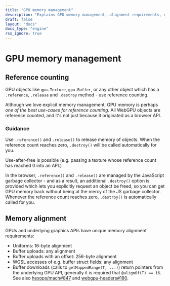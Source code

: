 ```yaml
---
title: "GPU memory management"
description: "Explains GPU memory management, alignment requirements, etc."
draft: false
layout: "docs"
docs_type: "engine"
rss_ignore: true
---
```


# GPU memory management

## Reference counting

GPU objects like `gpu.Texture`, `gpu.Buffer`, or any other object which has a `.reference`, `.release` and `.destroy` method - use reference counting.

Although we love explicit memory management, GPU memory is perhaps _one of the best use-cases for reference counting._ All WebGPU objects are reference counted, and it's not just because it originated as a browser API.

### Guidance

Use `.reference()` and `.release()` to release memory of objects. When the reference count reaches zero, `.destroy()` will be called automatically for you.

Use-after-free is possible (e.g. passing a texture whose reference count has reached 0 into an API.)

In the browser, `.reference()` and `.release()` are managed by the JavaScript garbage collector - and as a result, an additional `.destroy()` option is provided which lets you explicitly request an object be freed, so you can get GPU memory back without being at the mercy of the JS garbage collector. Whenever the reference count reaches zero, `.destroy()` is automatically called for you.

## Memory alignment

GPUs and underlying graphics APIs have unique memory alignment requirements:

* Uniforms: 16-byte alignment
* Buffer uploads: any alignment
* Buffer uploads with an offset: 256-byte alignment
* WGSL accesses of e.g. buffer struct fields: any alignment
* Buffer downloads (calls to `getMappedRange(T, ...)`) return pointers from the underlying GPU API, generally it is required that `@alignOf(T) == 16`. See also [hexops/mach#847](https://github.com/hexops/mach/issues/847) and [webgpu-headers#180](https://github.com/webgpu-native/webgpu-headers/issues/180).
